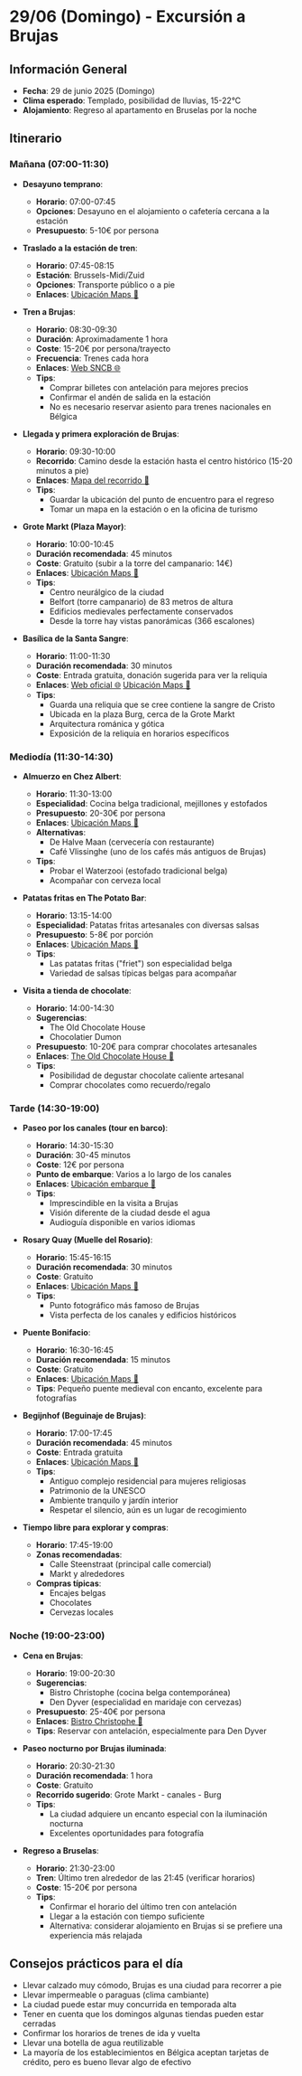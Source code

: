 # 29/06 (Domingo) - Excursión a Brujas

## Información General
- **Fecha**: 29 de junio 2025 (Domingo)
- **Clima esperado**: Templado, posibilidad de lluvias, 15-22°C
- **Alojamiento**: Regreso al apartamento en Bruselas por la noche

## Itinerario

### Mañana (07:00-11:30)
* **Desayuno temprano**:
  * **Horario**: 07:00-07:45
  * **Opciones**: Desayuno en el alojamiento o cafetería cercana a la estación
  * **Presupuesto**: 5-10€ por persona

* **Traslado a la estación de tren**:
  * **Horario**: 07:45-08:15
  * **Estación**: Brussels-Midi/Zuid
  * **Opciones**: Transporte público o a pie
  * **Enlaces**: [Ubicación Maps 📍](https://www.google.com/maps/dir/?api=1&destination=Brussels+Midi+Station&travelmode=transit)

* **Tren a Brujas**:
  * **Horario**: 08:30-09:30
  * **Duración**: Aproximadamente 1 hora
  * **Coste**: 15-20€ por persona/trayecto
  * **Frecuencia**: Trenes cada hora
  * **Enlaces**: [Web SNCB 🌐](https://www.belgiantrain.be)
  * **Tips**:
    * Comprar billetes con antelación para mejores precios
    * Confirmar el andén de salida en la estación
    * No es necesario reservar asiento para trenes nacionales en Bélgica

* **Llegada y primera exploración de Brujas**:
  * **Horario**: 09:30-10:00
  * **Recorrido**: Camino desde la estación hasta el centro histórico (15-20 minutos a pie)
  * **Enlaces**: [Mapa del recorrido 📍](https://www.google.com/maps/dir/?api=1&origin=Bruges+Station&destination=Grote+Markt+Bruges&travelmode=walking)
  * **Tips**: 
    * Guardar la ubicación del punto de encuentro para el regreso
    * Tomar un mapa en la estación o en la oficina de turismo

* **Grote Markt (Plaza Mayor)**:
  * **Horario**: 10:00-10:45
  * **Duración recomendada**: 45 minutos
  * **Coste**: Gratuito (subir a la torre del campanario: 14€)
  * **Enlaces**: [Ubicación Maps 📍](https://www.google.com/maps/dir/?api=1&destination=Grote+Markt+Bruges&travelmode=walking)
  * **Tips**: 
    * Centro neurálgico de la ciudad
    * Belfort (torre campanario) de 83 metros de altura
    * Edificios medievales perfectamente conservados
    * Desde la torre hay vistas panorámicas (366 escalones)

* **Basílica de la Santa Sangre**:
  * **Horario**: 11:00-11:30
  * **Duración recomendada**: 30 minutos
  * **Coste**: Entrada gratuita, donación sugerida para ver la reliquia
  * **Enlaces**: [Web oficial 🌐](https://www.holyblood.com) [Ubicación Maps 📍](https://www.google.com/maps/dir/?api=1&destination=Basilica+of+the+Holy+Blood+Bruges&travelmode=walking)
  * **Tips**: 
    * Guarda una reliquia que se cree contiene la sangre de Cristo
    * Ubicada en la plaza Burg, cerca de la Grote Markt
    * Arquitectura románica y gótica
    * Exposición de la reliquia en horarios específicos

### Mediodía (11:30-14:30)
* **Almuerzo en Chez Albert**:
  * **Horario**: 11:30-13:00
  * **Especialidad**: Cocina belga tradicional, mejillones y estofados
  * **Presupuesto**: 20-30€ por persona
  * **Enlaces**: [Ubicación Maps 📍](https://www.google.com/maps/dir/?api=1&destination=Chez+Albert+Bruges&travelmode=walking)
  * **Alternativas**:
    * De Halve Maan (cervecería con restaurante)
    * Café Vlissinghe (uno de los cafés más antiguos de Brujas)
  * **Tips**: 
    * Probar el Waterzooi (estofado tradicional belga)
    * Acompañar con cerveza local

* **Patatas fritas en The Potato Bar**:
  * **Horario**: 13:15-14:00
  * **Especialidad**: Patatas fritas artesanales con diversas salsas
  * **Presupuesto**: 5-8€ por porción
  * **Enlaces**: [Ubicación Maps 📍](https://www.google.com/maps/dir/?api=1&destination=The+Potato+Bar+Bruges&travelmode=walking)
  * **Tips**: 
    * Las patatas fritas ("friet") son especialidad belga
    * Variedad de salsas típicas belgas para acompañar

* **Visita a tienda de chocolate**:
  * **Horario**: 14:00-14:30
  * **Sugerencias**:
    * The Old Chocolate House
    * Chocolatier Dumon
  * **Presupuesto**: 10-20€ para comprar chocolates artesanales
  * **Enlaces**: [The Old Chocolate House 📍](https://www.google.com/maps/dir/?api=1&destination=The+Old+Chocolate+House+Bruges&travelmode=walking)
  * **Tips**: 
    * Posibilidad de degustar chocolate caliente artesanal
    * Comprar chocolates como recuerdo/regalo

### Tarde (14:30-19:00)
* **Paseo por los canales (tour en barco)**:
  * **Horario**: 14:30-15:30
  * **Duración**: 30-45 minutos
  * **Coste**: 12€ por persona
  * **Punto de embarque**: Varios a lo largo de los canales
  * **Enlaces**: [Ubicación embarque 📍](https://www.google.com/maps/dir/?api=1&destination=Bruges+Canal+Tour+Embarkment&travelmode=walking)
  * **Tips**: 
    * Imprescindible en la visita a Brujas
    * Visión diferente de la ciudad desde el agua
    * Audioguía disponible en varios idiomas

* **Rosary Quay (Muelle del Rosario)**:
  * **Horario**: 15:45-16:15
  * **Duración recomendada**: 30 minutos
  * **Coste**: Gratuito
  * **Enlaces**: [Ubicación Maps 📍](https://www.google.com/maps/dir/?api=1&destination=Rozenhoedkaai+Bruges&travelmode=walking)
  * **Tips**: 
    * Punto fotográfico más famoso de Brujas
    * Vista perfecta de los canales y edificios históricos

* **Puente Bonifacio**:
  * **Horario**: 16:30-16:45
  * **Duración recomendada**: 15 minutos
  * **Coste**: Gratuito
  * **Enlaces**: [Ubicación Maps 📍](https://www.google.com/maps/dir/?api=1&destination=Bonifacius+Bridge+Bruges&travelmode=walking)
  * **Tips**: Pequeño puente medieval con encanto, excelente para fotografías

* **Begijnhof (Beguinaje de Brujas)**:
  * **Horario**: 17:00-17:45
  * **Duración recomendada**: 45 minutos
  * **Coste**: Entrada gratuita
  * **Enlaces**: [Ubicación Maps 📍](https://www.google.com/maps/dir/?api=1&destination=Beguinage+Bruges&travelmode=walking)
  * **Tips**: 
    * Antiguo complejo residencial para mujeres religiosas
    * Patrimonio de la UNESCO
    * Ambiente tranquilo y jardín interior
    * Respetar el silencio, aún es un lugar de recogimiento

* **Tiempo libre para explorar y compras**:
  * **Horario**: 17:45-19:00
  * **Zonas recomendadas**:
    * Calle Steenstraat (principal calle comercial)
    * Markt y alrededores
  * **Compras típicas**: 
    * Encajes belgas
    * Chocolates
    * Cervezas locales

### Noche (19:00-23:00)
* **Cena en Brujas**:
  * **Horario**: 19:00-20:30
  * **Sugerencias**:
    * Bistro Christophe (cocina belga contemporánea)
    * Den Dyver (especialidad en maridaje con cervezas)
  * **Presupuesto**: 25-40€ por persona
  * **Enlaces**: [Bistro Christophe 📍](https://www.google.com/maps/dir/?api=1&destination=Bistro+Christophe+Bruges&travelmode=walking)
  * **Tips**: Reservar con antelación, especialmente para Den Dyver

* **Paseo nocturno por Brujas iluminada**:
  * **Horario**: 20:30-21:30
  * **Duración recomendada**: 1 hora
  * **Coste**: Gratuito
  * **Recorrido sugerido**: Grote Markt - canales - Burg
  * **Tips**: 
    * La ciudad adquiere un encanto especial con la iluminación nocturna
    * Excelentes oportunidades para fotografía

* **Regreso a Bruselas**:
  * **Horario**: 21:30-23:00
  * **Tren**: Último tren alrededor de las 21:45 (verificar horarios)
  * **Coste**: 15-20€ por persona
  * **Tips**: 
    * Confirmar el horario del último tren con antelación
    * Llegar a la estación con tiempo suficiente
    * Alternativa: considerar alojamiento en Brujas si se prefiere una experiencia más relajada

## Consejos prácticos para el día
- Llevar calzado muy cómodo, Brujas es una ciudad para recorrer a pie
- Llevar impermeable o paraguas (clima cambiante)
- La ciudad puede estar muy concurrida en temporada alta
- Tener en cuenta que los domingos algunas tiendas pueden estar cerradas
- Confirmar los horarios de trenes de ida y vuelta
- Llevar una botella de agua reutilizable
- La mayoría de los establecimientos en Bélgica aceptan tarjetas de crédito, pero es bueno llevar algo de efectivo
